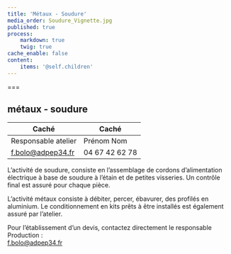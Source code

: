 ```yaml
---
title: 'Métaux - Soudure'
media_order: Soudure_Vignette.jpg
published: true
process:
    markdown: true
    twig: true
cache_enable: false
content:
    items: '@self.children'
---
```


===

## métaux - soudure

| Caché | Caché |
| ------ | ----------- |
| Responsable atelier	| Prénom Nom |
| [f.bolo@adpep34.fr](mailto:f.bolo@adpep34.fr)	| 04 67 42 62 78 |


L’activité de soudure, consiste en l’assemblage de cordons d’alimentation électrique à base de soudure à l’étain et de petites visseries. Un contrôle final est assuré pour chaque pièce.

L’activité métaux consiste à débiter, percer, ébavurer, des profilés en aluminium. Le conditionnement en kits prêts à être installés est également assuré par l’atelier.

Pour l’établissement d’un devis, contactez directement le responsable Production :  
[f.bolo@adpep34.fr](mailto:f.bolo@adpep34.fr)
